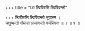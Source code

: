 +++
title = "01 त्विषिरसि त्विषिवन्तो"

+++
त्विषिरसि त्विषिवन्तो भूयास्म ।  
चक्षुष्मन्तो गोमन्तः प्रजावन्तो वर्चस्विनः ॥ । ॥ १ ॥